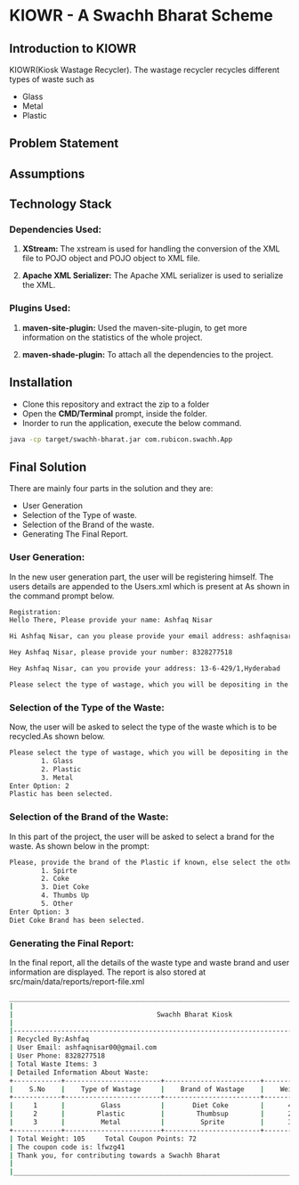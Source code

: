 # KIOWR - A Swachh Bharat Scheme

## Introduction to KIOWR
KIOWR(Kiosk Wastage Recycler). The wastage recycler recycles different types of waste such as
- Glass
- Metal
- Plastic

## Problem Statement

## Assumptions

## Technology Stack
### Dependencies Used:
1. **XStream:** The xstream is used for handling the conversion of the XML file to POJO object and POJO object to XML file.

2. **Apache XML Serializer:** The Apache XML serializer is used to serialize the XML.
### Plugins Used: 

1. **maven-site-plugin:** Used the maven-site-plugin, to get more information on the statistics of the whole project.

2. **maven-shade-plugin:** To attach all the dependencies to the project.


## Installation
- Clone this repository and extract the zip to a folder
- Open the **CMD/Terminal** prompt, inside the folder.
- Inorder to run the application, execute the below command.
```bash
java -cp target/swachh-bharat.jar com.rubicon.swachh.App
```

## Final Solution
There are mainly four parts in the solution and they are:
 - User Generation
 - Selection of the Type of waste.
 - Selection of the Brand of the waste.
 - Generating The Final Report.

### User Generation:
In the new user generation part, the user will be registering himself. The users details are appended to the Users.xml which is present at As shown in the command prompt below.
```bash
Registration:
Hello There, Please provide your name: Ashfaq Nisar

Hi Ashfaq Nisar, can you please provide your email address: ashfaqnisar00@gmail.com

Hey Ashfaq Nisar, please provide your number: 8328277518

Hey Ashfaq Nisar, can you provide your address: 13-6-429/1,Hyderabad

Please select the type of wastage, which you will be depositing in the Kiosk

```

### Selection of the Type of the Waste:
Now, the user will be asked to select the type of the waste which is to be recycled.As shown below.

```bash
Please select the type of wastage, which you will be depositing in the Kiosk
        1. Glass
        2. Plastic
        3. Metal
Enter Option: 2
Plastic has been selected.

```

### Selection of the Brand of the Waste: 
In this part of the project, the user will be asked to select a brand for the waste. 
As shown below in the prompt:

```bash
Please, provide the brand of the Plastic if known, else select the other option
        1. Spirte
        2. Coke
        3. Diet Coke
        4. Thumbs Up
        5. Other
Enter Option: 3
Diet Coke Brand has been selected.


```


### Generating the Final Report: 
In the final report, all the details of the waste type and waste brand and user information are displayed.
The report is also stored at src/main/data/reports/report-file.xml

```bash 
_____________________________________________________________________________________________
|                                                                                            |
|                                    Swachh Bharat Kiosk                                     |
|                                                                                            |
|--------------------------------------------------------------------------------------------|
| Recycled By:Ashfaq                                                                         |
| User Email: ashfaqnisar00@gmail.com                                                        |
| User Phone: 8328277518                                                                     |
| Total Waste Items: 3                                                                       |
| Detailed Information About Waste:                                                          |
+------------+------------------------+------------------------+--------------+--------------+
|    S.No    |    Type of Wastage     |    Brand of Wastage    |    Weight    |    Points    |
+------------+------------------------+------------------------+--------------+--------------+
|     1      |         Glass          |       Diet Coke        |      45      |      29      |
|     2      |        Plastic         |        Thumbsup        |      25      |      19      |
|     3      |         Metal          |         Sprite         |      35      |      24      |
+------------+------------------------+------------------------+--------------+--------------+
| Total Weight: 105     Total Coupon Points: 72                                              |
| The coupon code is: lfwzg41                                                                |
| Thank you, for contributing towards a Swachh Bharat                                        |
|                                                                                            |
|____________________________________________________________________________________________|


```

